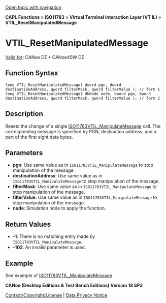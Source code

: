 [Open topic with navigation](../../../../../../CANoeDEFamily.htm#Topics/CAPLFunctions/ISO11783/ISOInteractionLayerVT/Functions/CAPLfunctionIso11783VTILResetManipulatedMessage.md)

**CAPL Functions** » **ISO11783** » **Virtual Terminal Interaction Layer (VT IL)** » **VTIL_ResetManipulatedMessage**

# VTIL_ResetManipulatedMessage

[Valid for](../../../../Shared/FeatureAvailability.md):  CANoe DE • CANoe4SW DE

## Function Syntax

```plaintext
long VTIL_ResetManipulatedMessage( dword pgn, dword destinationAddress, qword filterMask, qword filterValue ); // form 1
long VTIL_ResetManipulatedMessage( dbNode node, dword pgn, dword destinationAddress, qword filterMask, qword filterValue ); // form 2
```

## Description

Resets the change of a single [ISO11783VTIL_ManipulateMessage](CAPLfunctionIso11783VTILManipulateMessage.md) call. The corresponding message is specified by PGN, destination address, and a part of the first eight data bytes.

## Parameters

- **pgn**: Use same value as in `ISO11783VTIL_ManipulateMessage` to stop manipulation of the message.
- **destinationAddress**: Use same value as in `ISO11783VTIL_ManipulateMessage` to stop manipulation of the message.
- **filterMask**: Use same value as in `ISO11783VTIL_ManipulateMessage` to stop manipulation of the message.
- **filterValue**: Use same value as in `ISO11783VTIL_ManipulateMessage` to stop manipulation of the message.
- **node**: Simulation node to apply the function.

## Return Values

- **-1**: There is no matching entry made by `ISO11783VTIL_ManipulateMessage`.
- **-102**: An invalid parameter is used.

## Example

See example of [ISO11783VTIL_ManipulateMessage](CAPLfunctionIso11783VTILManipulateMessage.md).

**CANoe (Desktop Editions & Test Bench Editions) Version 18 SP3**

[Contact/Copyright/License](../../../../Shared/ContactCopyrightLicense.md) | [Data Privacy Notice](https://www.vector.com/int/en/company/get-info/privacy-policy/)
